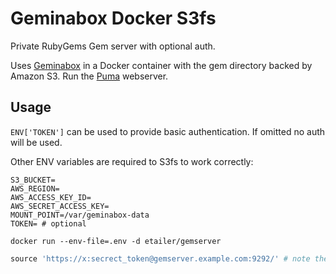 # Geminabox Docker S3fs

Private RubyGems Gem server with optional auth.

Uses [Geminabox](https://github.com/geminabox/geminabox) in a Docker container with the gem directory backed by Amazon S3. Run the [Puma](https://github.com/puma/puma) webserver.

## Usage

`ENV['TOKEN']` can be used to provide basic authentication. If omitted no auth will be used.

Other ENV variables are required to S3fs to work correctly:

```
S3_BUCKET=
AWS_REGION=
AWS_ACCESS_KEY_ID=
AWS_SECRET_ACCESS_KEY=
MOUNT_POINT=/var/geminabox-data
TOKEN= # optional
```

`docker run --env-file=.env -d etailer/gemserver`

```ruby
source 'https://x:secrect_token@gemserver.example.com:9292/' # note the username - this can be anything but must be present.
```
